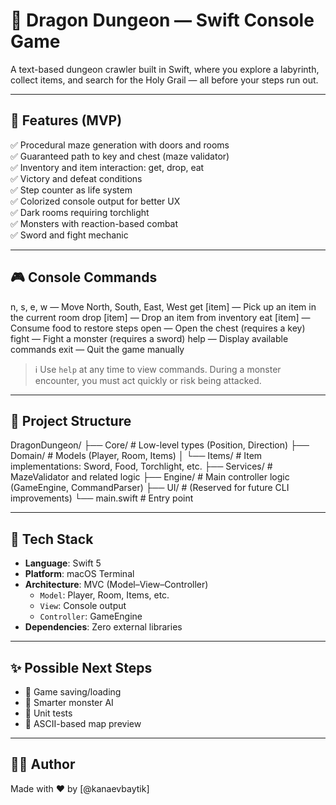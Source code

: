 # 🐉 Dragon Dungeon — Swift Console Game

A text-based dungeon crawler built in Swift, where you explore a labyrinth, collect items, and search for the Holy Grail — all before your steps run out.

---

## 🚀 Features (MVP)

✅ Procedural maze generation with doors and rooms  
✅ Guaranteed path to key and chest (maze validator)  
✅ Inventory and item interaction: get, drop, eat  
✅ Victory and defeat conditions  
✅ Step counter as life system  
✅ Colorized console output for better UX  
✅ Dark rooms requiring torchlight  
✅ Monsters with reaction-based combat  
✅ Sword and fight mechanic  

---

## 🎮 Console Commands

n, s, e, w — Move North, South, East, West
get [item] — Pick up an item in the current room
drop [item] — Drop an item from inventory
eat [item] — Consume food to restore steps
open — Open the chest (requires a key)
fight — Fight a monster (requires a sword)
help — Display available commands
exit — Quit the game manually


> ℹ️ Use `help` at any time to view commands. During a monster encounter, you must act quickly or risk being attacked.

---

## 📂 Project Structure

DragonDungeon/
├── Core/ # Low-level types (Position, Direction)
├── Domain/ # Models (Player, Room, Items)
│ └── Items/ # Item implementations: Sword, Food, Torchlight, etc.
├── Services/ # MazeValidator and related logic
├── Engine/ # Main controller logic (GameEngine, CommandParser)
├── UI/ # (Reserved for future CLI improvements)
└── main.swift # Entry point


---

## 🔧 Tech Stack

- **Language**: Swift 5  
- **Platform**: macOS Terminal  
- **Architecture**: MVC (Model–View–Controller)  
  - `Model`: Player, Room, Items, etc.  
  - `View`: Console output  
  - `Controller`: GameEngine  
- **Dependencies**: Zero external libraries  

---

## ✨ Possible Next Steps

- 💾 Game saving/loading  
- 🧠 Smarter monster AI  
- 🧪 Unit tests  
- 🎨 ASCII-based map preview

---

## 👨‍💻 Author

Made with ❤️ by [@kanaevbaytik]
